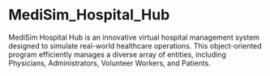 # MediSim_Hospital_Hub
 MediSim Hospital Hub is an innovative virtual hospital management system designed to simulate real-world healthcare operations. This object-oriented program efficiently manages a diverse array of entities, including Physicians, Administrators, Volunteer Workers, and Patients.
